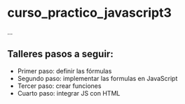 # curso_practico_javascript3

...

## Talleres pasos a seguir:

- Primer paso: definir las fórmulas
- Segundo paso: implementar las formulas en JavaScript
- Tercer paso: crear funciones
- Cuarto paso: integrar JS con HTML
